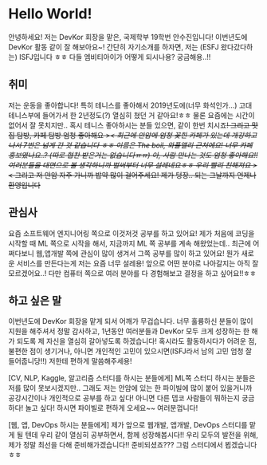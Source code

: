 # Hello World!
안녕하세요! 저는 DevKor 회장을 맡은, 국제학부 19학번 안수진입니다! 이번년도에 DevKor 활동 같이 잘 해보아요~! 간단히 자기소개를 하자면, 저는 (ESFJ 왔다갔다하는) ISFJ입니다 ㅎㅎ 다들 엠비티아이가 어떻게 되시나용? 궁금해용..!!

## 취미
저는 운동을 좋아합니다! 특히 테니스를 좋아해서 2019년도에(너무 화석인가…) 고대 테니스부에 들어가서 한 2년정도(?) 열심히 쳤던 거 같아요!ㅎㅎ 물론 요즘에는 시간이 없어서 잘 못치지만.. 혹시 테니스 좋아하시는 분들 있으면, 같이 한번 치시죠~~!
그리고 맛집 탐방, 카페 탐방 엄청 좋아해요 >_< 최근에 안암에 엄청 꽂힌 카페가 있는데 개강하고나서 7번은 넘게 간 것 같습니다 ㅎㅎ 이름은 The boil, 와플앨리 근처에요! 너무 카페 홍보였나요..? (따로 협찬 받은거는 없습니다ㅠㅠ) 
아, 사람 만나는 것도 엄청 좋아해요!! 여러분들을 대면으로 볼 생각하니까 벌써부터 너무 설레네요ㅎㅎ 우리 빨리 친해져요 >_<  그리고 저 안암 자주 가니까 밥약 많이 걸어주세요! 제가 텅장.. 되는 그날까지 언제나 환영입니다~~ 

## 관심사 
요즘 소프트웨어 엔지니어링 쪽으로 이것저것 공부를 하고 있어요! 제가 처음에 코딩을 시작할 때 ML 쪽으로 시작을 해서, 지금까지 ML 쪽 공부를 계속 해왔었는데.. 최근에 어쩌다보니 웹,앱개발 쪽에 관심이 많이 생겨서 그쪽 공부를 많이 하고 있어요! 뭔가 새로운 서비스를 만든다는게 저는 요즘 너무 설레용! 앞으로 어떤 분야로 나아갈지는 아직 잘 모르겠어요..! 다만 컴퓨터 쪽으로 여러 분야를 다 경험해보고 결정을 하고 싶어요!!ㅎㅎ

## 하고 싶은 말 
이번년도에 DevKor 회장을 맡게 되서 어깨가 무겁습니다. 너무 훌륭하신 분들이 많이 지원을 해주셔서 정말 감사하고, 1년동안 여러분들과 DevKor 모두 크게 성장하는 한 해가 되도록 제 자신을 열심히 갈아넣도록 하겠습니다! 혹시라도 활동하시다가 어려운 점, 불편한 점이 생기거나, 아니면 개인적인 고민이 있으시면(ISFJ라서 남의 고민 엄청 잘 들어줍니당!!) 저한테 편하게 말씀해주세용! 

[CV, NLP, Kaggle, 알고리즘 스터디를 하시는 분들에게]
ML쪽 스터디 하시는 분들은 저를 많이 못보시겠지만.. 그래도 저는 안암에 있는 한 파이빌에 많이 붙어 있을거니까 공강시간이나 개인적으로 공부를 하고 싶다! 아니면 다른 뎁코 사람들이 뭐하는지 궁금하다! 놀고 싶다! 하시면 파이빌로 편하게 오세요~~ 여러분껍니다! 

[웹, 앱, DevOps 하시는 분들에게]
제가 앞으로 웹개발, 앱개발, DevOps 스터디를 맡게 될 텐데 우리 같이 열심히 공부하면서, 함께 성장해봅시다!! 우리 모두의 발전을 위해, 제가 정말 최선을 다해 준비해가겠습니다!! 준비되셨죠??? 그럼 스터디에서 뵙겠습니다 ㅎㅎ